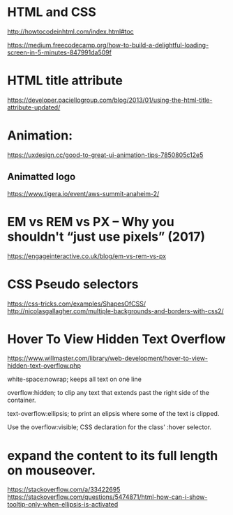 # HTML and CSS
http://howtocodeinhtml.com/index.html#toc

https://medium.freecodecamp.org/how-to-build-a-delightful-loading-screen-in-5-minutes-847991da509f

# HTML title attribute
https://developer.paciellogroup.com/blog/2013/01/using-the-html-title-attribute-updated/

# Animation:
https://uxdesign.cc/good-to-great-ui-animation-tips-7850805c12e5

## Animatted logo
https://www.tigera.io/event/aws-summit-anaheim-2/

# EM vs REM vs PX – Why you shouldn't “just use pixels” (2017)
https://engageinteractive.co.uk/blog/em-vs-rem-vs-px

# CSS Pseudo selectors
https://css-tricks.com/examples/ShapesOfCSS/
http://nicolasgallagher.com/multiple-backgrounds-and-borders-with-css2/

# Hover To View Hidden Text Overflow
https://www.willmaster.com/library/web-development/hover-to-view-hidden-text-overflow.php

white-space:nowrap; keeps all text on one line

overflow:hidden; to clip any text that extends past the right side of the container.

text-overflow:ellipsis; to print an elipsis where some of the text is clipped.

Use the overflow:visible; CSS declaration for the class' :hover selector.

# expand the content to its full length on mouseover.
https://stackoverflow.com/a/33422695
https://stackoverflow.com/questions/5474871/html-how-can-i-show-tooltip-only-when-ellipsis-is-activated

